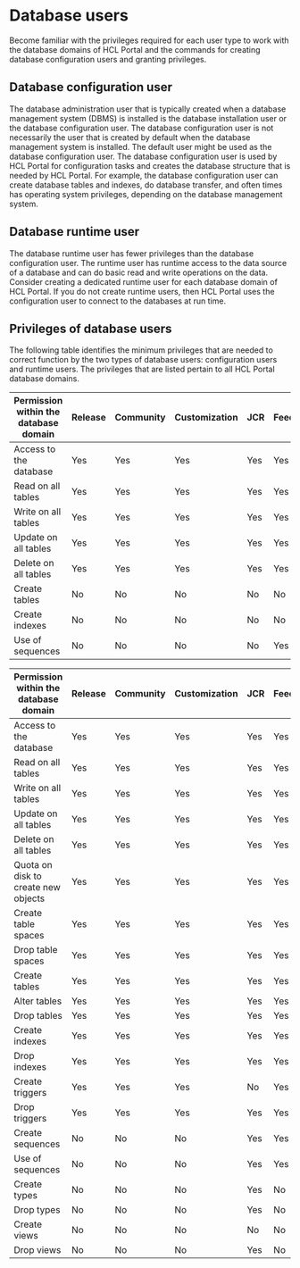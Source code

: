# Database users

Become familiar with the privileges required for each user type to work with the database domains of HCL Portal and the commands for creating database configuration users and granting privileges.

## Database configuration user

The database administration user that is typically created when a database management system \(DBMS\) is installed is the database installation user or the database configuration user. The database configuration user is not necessarily the user that is created by default when the database management system is installed. The default user might be used as the database configuration user. The database configuration user is used by HCL Portal for configuration tasks and creates the database structure that is needed by HCL Portal. For example, the database configuration user can create database tables and indexes, do database transfer, and often times has operating system privileges, depending on the database management system.

## Database runtime user

The database runtime user has fewer privileges than the database configuration user. The runtime user has runtime access to the data source of a database and can do basic read and write operations on the data. Consider creating a dedicated runtime user for each database domain of HCL Portal. If you do not create runtime users, then HCL Portal uses the configuration user to connect to the databases at run time.

## Privileges of database users

The following table identifies the minimum privileges that are needed to correct function by the two types of database users: configuration users and runtime users. The privileges that are listed pertain to all HCL Portal database domains.

|Permission within the database domain|Release|Community|Customization|JCR|Feedback|Likeminds|
|-------------------------------------|-------|---------|-------------|---|--------|---------|
|Access to the database|Yes|Yes|Yes|Yes|Yes|Yes|
|Read on all tables|Yes|Yes|Yes|Yes|Yes|Yes|
|Write on all tables|Yes|Yes|Yes|Yes|Yes|Yes|
|Update on all tables|Yes|Yes|Yes|Yes|Yes|Yes|
|Delete on all tables|Yes|Yes|Yes|Yes|Yes|Yes|
|Create tables|No|No|No|No|No|No|
|Create indexes|No|No|No|No|No|No|
|Use of sequences|No|No|No|No|Yes|No|

|Permission within the database domain|Release|Community|Customization|JCR|Feedback|Likeminds|
|-------------------------------------|-------|---------|-------------|---|--------|---------|
|Access to the database|Yes|Yes|Yes|Yes|Yes|Yes|
|Read on all tables|Yes|Yes|Yes|Yes|Yes|Yes|
|Write on all tables|Yes|Yes|Yes|Yes|Yes|Yes|
|Update on all tables|Yes|Yes|Yes|Yes|Yes|Yes|
|Delete on all tables|Yes|Yes|Yes|Yes|Yes|Yes|
|Quota on disk to create new objects|Yes|Yes|Yes|Yes|Yes|Yes|
|Create table spaces|Yes|Yes|Yes|Yes|Yes|Yes|
|Drop table spaces|Yes|Yes|Yes|Yes|Yes|Yes|
|Create tables|Yes|Yes|Yes|Yes|Yes|Yes|
|Alter tables|Yes|Yes|Yes|Yes|Yes|Yes|
|Drop tables|Yes|Yes|Yes|Yes|Yes|Yes|
|Create indexes|Yes|Yes|Yes|Yes|Yes|Yes|
|Drop indexes|Yes|Yes|Yes|Yes|Yes|Yes|
|Create triggers|Yes|Yes|Yes|No|Yes|Yes|
|Drop triggers|Yes|Yes|Yes|Yes|Yes|Yes|
|Create sequences|No|No|No|Yes|Yes|No|
|Use of sequences|No|No|No|Yes|Yes|No|
|Create types|No|No|No|Yes|No|No|
|Drop types|No|No|No|Yes|No|No|
|Create views|No|No|No|No|No|No|
|Drop views|No|No|No|Yes|No|No|


<!--- ???Info**Related information**  


[Database transfer: Granting privileges to database users for DB2 for i](../config/unix_db2i_priv_dbusers_common.md) --->

